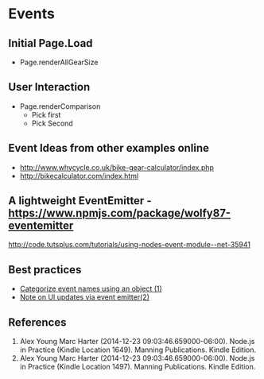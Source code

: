 # Events

## Initial Page.Load
* Page.renderAllGearSize

## User Interaction
* Page.renderComparison
  * Pick first
  * Pick Second


## Event Ideas from other examples online
* http://www.whycycle.co.uk/bike-gear-calculator/index.php
* http://bikecalculator.com/index.html

## A lightweight EventEmitter - https://www.npmjs.com/package/wolfy87-eventemitter

http://code.tutsplus.com/tutorials/using-nodes-event-module--net-35941

## Best practices
* [Categorize event names using an object (1)](1)
* [Note on UI updates via event emitter(2)](2)

## References
1. Alex Young Marc Harter (2014-12-23 09:03:46.659000-06:00). Node.js in Practice (Kindle Location 1649). Manning Publications. Kindle Edition.
2. Alex Young Marc Harter (2014-12-23 09:03:46.659000-06:00). Node.js in Practice (Kindle Location 1497). Manning Publications. Kindle Edition.
